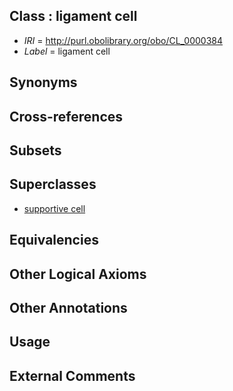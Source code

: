 
## Class : ligament cell

 * *IRI* = http://purl.obolibrary.org/obo/CL_0000384
 * *Label* = ligament cell

## Synonyms


## Cross-references


## Subsets


## Superclasses

 * [supportive cell](../../CL/30/CL_0000630.md)

## Equivalencies


## Other Logical Axioms


## Other Annotations


## Usage


## External Comments

